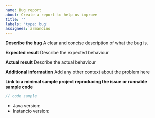 ```yaml
---
name: Bug report
about: Create a report to help us improve
title: ''
labels: 'type: bug'
assignees: armandino
---
```


**Describe the bug**
A clear and concise description of what the bug is.

**Expected result**
Describe the expected behaviour

**Actual result**
Describe the actual behaviour

**Additional information**
Add any other context about the problem here

**Link to a minimal sample project reproducing the issue or runnable sample code**
```java
// code sample
```

- Java version:
- Instancio version:
